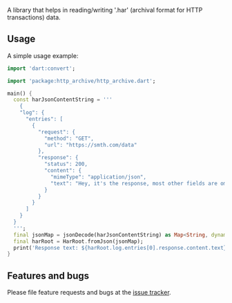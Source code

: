 A library that helps in reading/writing '.har' (archival format for HTTP transactions) data.

## Usage

A simple usage example:

```dart
import 'dart:convert';

import 'package:http_archive/http_archive.dart';

main() {
  const harJsonContentString = '''
    {
    "log": {
      "entries": [
        {
          "request": {
            "method": "GET",
            "url": "https://smth.com/data"
          },
          "response": {
            "status": 200,
            "content": {
              "mimeType": "application/json",
              "text": "Hey, it's the response, most other fields are omitted for simplicity's sake."
            }
          }
        }
      ]
    }
  }  
  ''';
  final jsonMap = jsonDecode(harJsonContentString) as Map<String, dynamic>;
  final harRoot = HarRoot.fromJson(jsonMap);
  print('Response text: ${harRoot.log.entries[0].response.content.text}');
}
```

## Features and bugs

Please file feature requests and bugs at the [issue tracker][tracker].

[tracker]: https://github.com/Pavel-Sulimau/http_archive/issues
